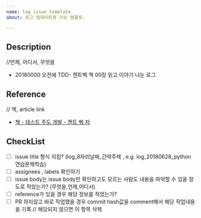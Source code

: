```yaml
---
name: log issue template
about: 로그 업데이트용 이슈 템플릿.

---
```

## Description
//언제, 어디서, 무엇을
- 20180000 오전에 TDD- 켄트벡 책 00장 읽고 이야기 나눈 로그

## Reference
// 책, article link
- [책 - 테스트 주도 개발 - 켄트 벡 저](http://www.insightbook.co.kr/book/ppp-시리즈/테스트-주도-개발)

## CheckList
- [ ] issue title 형식 지킴? (log_8자리날짜_간략주제 , e.g. log_20180628_python연습문제학습)
- [ ] assignees , labels 확인하기 
- [ ] issue body는 issue body만 확인하고도 모르는 사람도 내용을 파악할 수 있을 정도로 적었는가? (무엇을,언제,어디서)
- [ ] reference가 있을 경우 해당 정보를 적었는가?
- [ ] PR 하지않고 바로 작업했을 경우 commit hash값을 comment해서 해당 작업내용을 기록 // 해당되지 않으면 이 항목 삭제

